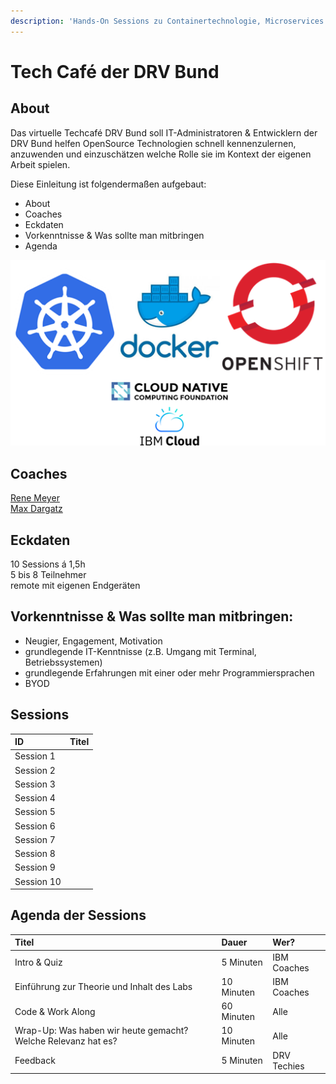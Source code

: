 ```yaml
---
description: 'Hands-On Sessions zu Containertechnologie, Microservices & Kubernetes'
---
```


# Tech Café der DRV Bund

## About

Das virtuelle Techcafé DRV Bund soll IT-Administratoren & Entwicklern der DRV Bund helfen OpenSource Technologien schnell kennenzulernen, anzuwenden und einzuschätzen welche Rolle sie im Kontext der eigenen Arbeit spielen.

Diese Einleitung ist folgendermaßen aufgebaut:

* About
* Coaches
* Eckdaten
* Vorkenntnisse & Was sollte man mitbringen
* Agenda

![](.gitbook/assets/image%20%2819%29.png)

## Coaches

[Rene Meyer ](https://www.linkedin.com/in/ren%C3%A9-meyer-6271308/)  
[Max Dargatz](https://www.linkedin.com/in/max-dargatz-04851239/)

## **Eckdaten**

10 Sessions á 1,5h  
5 bis 8 Teilnehmer  
remote mit eigenen Endgeräten

## **Vorkenntnisse & Was sollte man mitbringen:**

* Neugier, Engagement, Motivation
* grundlegende IT-Kenntnisse \(z.B. Umgang mit Terminal, Betriebssystemen\)
* grundlegende Erfahrungen mit einer oder mehr Programmiersprachen
* BYOD 

## Sessions

| ID | Titel |
| :--- | :--- |
| Session 1 |  |
| Session 2 |  |
| Session 3 |  |
| Session 4 |  |
| Session 5 |  |
| Session 6 |  |
| Session 7 |  |
| Session 8 |  |
| Session 9 |  |
| Session 10 |  |

## Agenda der Sessions

| Titel | Dauer | Wer? |
| :--- | :--- | :--- |
| Intro & Quiz | 5 Minuten | IBM Coaches |
| Einführung zur Theorie und Inhalt des Labs | 10 Minuten | IBM Coaches |
| Code & Work Along | 60 Minuten | Alle |
| Wrap-Up: Was haben wir heute gemacht? Welche Relevanz hat es? | 10 Minuten | Alle |
| Feedback | 5 Minuten | DRV Techies |



